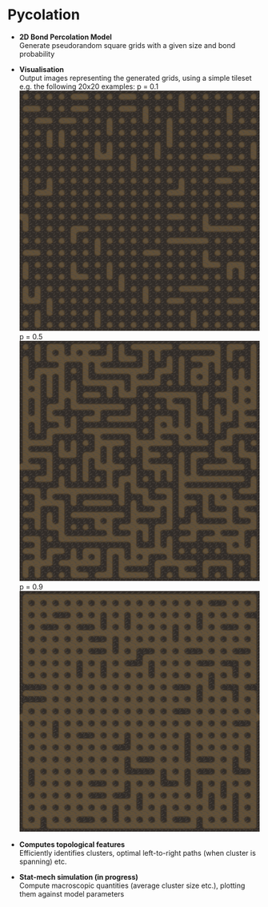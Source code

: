 ﻿# Pycolation

- **2D Bond Percolation Model**  
  Generate pseudorandom square grids with a given size and bond probability
  
- **Visualisation**  
  Output images representing the generated grids, using a simple tileset e.g. the following 20x20 examples:
  p = 0.1  
  ![1](https://github.com/jsnadden/percolation/blob/main/examples/1.png "20x20, p=.1")  
  p = 0.5  
  ![2](https://github.com/jsnadden/percolation/blob/main/examples/2.png "20x20, p=.5")
  p = 0.9  
  ![3](https://github.com/jsnadden/percolation/blob/main/examples/3.png "20x20, p=.9")
  
- **Computes topological features**  
  Efficiently identifies clusters, optimal left-to-right paths (when cluster is spanning) etc.

- **Stat-mech simulation (in progress)**  
  Compute macroscopic quantities (average cluster size etc.), plotting them against model parameters
